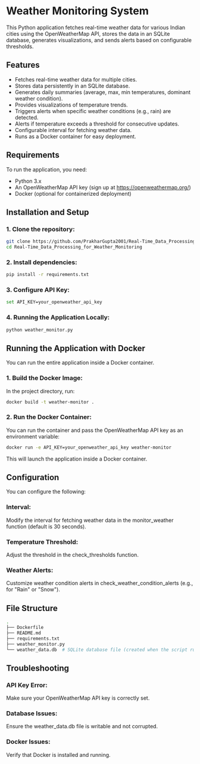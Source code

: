 # Weather Monitoring System

This Python application fetches real-time weather data for various Indian cities using the OpenWeatherMap API, stores the data in an SQLite database, generates visualizations, and sends alerts based on configurable thresholds.

## Features
- Fetches real-time weather data for multiple cities.
- Stores data persistently in an SQLite database.
- Generates daily summaries (average, max, min temperatures, dominant weather condition).
- Provides visualizations of temperature trends.
- Triggers alerts when specific weather conditions (e.g., rain) are detected.
- Alerts if temperature exceeds a threshold for consecutive updates.
- Configurable interval for fetching weather data.
- Runs as a Docker container for easy deployment.

## Requirements

To run the application, you need:
- Python 3.x
- An OpenWeatherMap API key (sign up at https://openweathermap.org/)
- Docker (optional for containerized deployment)

## Installation and Setup

### 1. Clone the repository:

```bash
git clone https://github.com/PrakharGupta2001/Real-Time_Data_Processing_for_Weather_Monitoring.git
cd Real-Time_Data_Processing_for_Weather_Monitoring
```

### 2. Install dependencies:

```bash
pip install -r requirements.txt
```

### 3. Configure API Key:

```bash
set API_KEY=your_openweather_api_key
```

### 4. Running the Application Locally:

```bash
python weather_monitor.py
```

## Running the Application with Docker

You can run the entire application inside a Docker container.

### 1. Build the Docker Image:

In the project directory, run:
```bash
docker build -t weather-monitor .
```

### 2. Run the Docker Container:

You can run the container and pass the OpenWeatherMap API key as an environment variable:
```bash
docker run -e API_KEY=your_openweather_api_key weather-monitor
```
This will launch the application inside a Docker container.

## Configuration

You can configure the following:

### Interval: 
Modify the interval for fetching weather data in the monitor_weather function (default is 30 seconds).
### Temperature Threshold: 
Adjust the threshold in the check_thresholds function.
### Weather Alerts: 
Customize weather condition alerts in check_weather_condition_alerts (e.g., for "Rain" or "Snow").

## File Structure

```bash
.
├── Dockerfile
├── README.md
├── requirements.txt
├── weather_monitor.py
└── weather_data.db  # SQLite database file (created when the script runs)
```

## Troubleshooting
### API Key Error: 
Make sure your OpenWeatherMap API key is correctly set.
### Database Issues: 
Ensure the weather_data.db file is writable and not corrupted.
### Docker Issues: 
Verify that Docker is installed and running.
